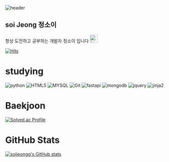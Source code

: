 
![header](https://capsule-render.vercel.app/api?type=wave&color=auto&height=300&section=header&text=Soi%20Jeong&fontSize=90)
## soi Jeong 정소이
항상 도전하고 공부하는 개발자 정소이 입니다 <img src="https://raw.githubusercontent.com/Tarikul-Islam-Anik/Animated-Fluent-Emojis/master/Emojis/Smilies/Light%20Blue%20Heart.png" alt="Light Blue Heart" width="25" height="25" />

[![Hits](https://hits.seeyoufarm.com/api/count/incr/badge.svg?url=https%3A%2F%2Fgithub.com%2Fsoijeongg&count_bg=%2356C87B&title_bg=%233876C0&icon=&icon_color=%23E7E7E7&title=hits&edge_flat=false)](https://hits.seeyoufarm.com)
# studying
![python](https://img.shields.io/badge/python-3776AB.svg?&style=for-the-badge&logo=python&logoColor=white)
![HTML5](https://img.shields.io/badge/HTML5-E34F26.svg?&style=for-the-badge&logo=HTML5&logoColor=white)
![MYSQL](https://img.shields.io/badge/MYSQL-4479A1.svg?&style=for-the-badge&logo=MYSQL&logoColor=white)
![Git](https://img.shields.io/badge/Git-4479A1.svg?&style=for-the-badge&logo=Git&logoColor=white)
![fastapi](https://img.shields.io/badge/Fastapi-009688.svg?&style=for-the-badge&logo=Fastapi&logoColor=white)
![mongodb](https://img.shields.io/badge/mongodb-47A248.svg?&style=for-the-badge&logo=mongodb&logoColor=white)
![jquery](https://img.shields.io/badge/jquery-0769AD.svg?&style=for-the-badge&logo=jquery&logoColor=white)
![jinja2](https://img.shields.io/badge/jinja-B41717.svg?&style=for-the-badge&logo=jinja&logoColor=white)

# Baekjoon
[![Solved.ac Profile](http://mazassumnida.wtf/api/v2/generate_badge?boj=ninosoi2001)](https://solved.ac/ninosoi2001/)
# GitHub Stats
[![soijeongg's GitHub stats](https://github-readme-stats.vercel.app/api?username=soijeongg&show_icons=true&theme=react)](https://github.com/soijeongg/github-readme-stats)
<!--[![Top Langs](https://github-readme-stats.vercel.app/api/top-langs/?username=soijeongg&langs_count=8)](https://github.com/soijeongg/github-readme-stats)-->

